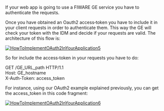 If your web app is going to use a FIWARE GE service you have to
authenticate the requests.

Once you have obtained an Oauth2 access‐token you have to include it in
your client requests in order to authenticate them. This way the GE will
check your token with the IDM and decide if your requests are valid. The
architecture of this flow is:

[![HowToImplementOAuth2InYourApplication5](uploads/2015/04/HowToImplementOAuth2InYourApplication51-1024x485.png)](uploads/2015/04/HowToImplementOAuth2InYourApplication51.png)

So for include the access‐token in your requests you have to do:

GET /GE\_URL\_path HTTP/1.1  
 Host: GE\_hostname  
 X-­Auth-Token: access\_token

For instance, using our OAuth2 example explained previously, you can get
the access\_token in this code fragment:

[![HowToImplementOAuth2InYourApplication6](uploads/2015/04/HowToImplementOAuth2InYourApplication6.png)](uploads/2015/04/HowToImplementOAuth2InYourApplication6.png)

 

 
